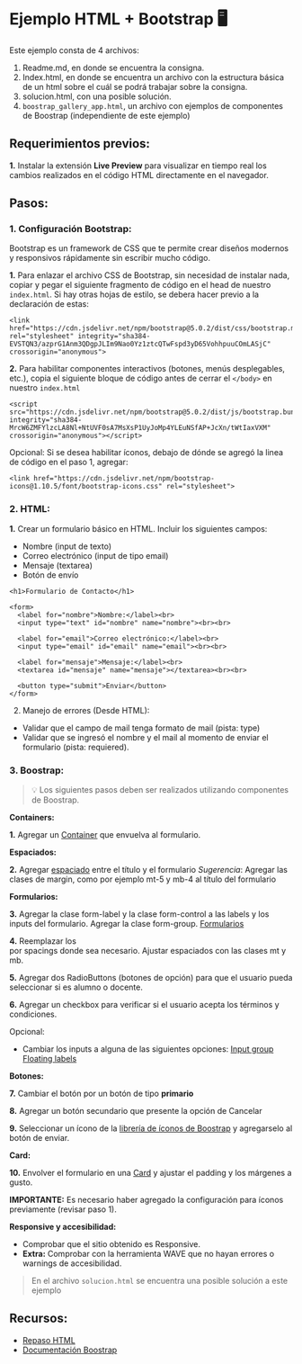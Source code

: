 # Ejemplo HTML + Bootstrap 🖥️

Este ejemplo consta de 4 archivos:

1. Readme.md, en donde se encuentra la consigna.
2. Index.html, en donde se encuentra un archivo con la estructura básica de un html sobre el cuál se podrá trabajar sobre la consigna.
3. solucion.html, con una posible solución.
4. `boostrap_gallery_app.html`, un archivo con ejemplos de componentes de Boostrap (independiente de este ejemplo)

## Requerimientos previos:
**1.** Instalar la extensión **Live Preview** para visualizar en tiempo real los cambios realizados en el código HTML directamente en el navegador.
 
## Pasos:

### 1. Configuración Bootstrap:
Bootstrap es un framework de CSS que te permite crear diseños modernos y responsivos rápidamente sin escribir mucho código.

**1.** Para enlazar el archivo CSS de Bootstrap, sin necesidad de instalar nada, copiar y pegar el siguiente fragmento de código en el head de nuestro `index.html`. Si hay otras hojas de estilo, se debera hacer previo a la declaración de estas:

``` 
<link href="https://cdn.jsdelivr.net/npm/bootstrap@5.0.2/dist/css/bootstrap.min.css" rel="stylesheet" integrity="sha384-EVSTQN3/azprG1Anm3QDgpJLIm9Nao0Yz1ztcQTwFspd3yD65VohhpuuCOmLASjC" crossorigin="anonymous"> 
```
**2.** Para habilitar componentes interactivos (botones, menús desplegables, etc.), copia el siguiente bloque de código antes de cerrar el `</body>` en nuestro `index.html`
```
<script src="https://cdn.jsdelivr.net/npm/bootstrap@5.0.2/dist/js/bootstrap.bundle.min.js" integrity="sha384-MrcW6ZMFYlzcLA8Nl+NtUVF0sA7MsXsP1UyJoMp4YLEuNSfAP+JcXn/tWtIaxVXM" crossorigin="anonymous"></script>
```

Opcional: Si se desea habilitar íconos, debajo de dónde se agregó la linea de código en el paso 1, agregar:
```
<link href="https://cdn.jsdelivr.net/npm/bootstrap-icons@1.10.5/font/bootstrap-icons.css" rel="stylesheet">
```

### 2. HTML:

**1.** Crear un formulario básico en HTML.
Incluir los siguientes campos:
- Nombre (input de texto)
- Correo electrónico (input de tipo email)
- Mensaje (textarea)
- Botón de envío
  
```
<h1>Formulario de Contacto</h1>

<form>
  <label for="nombre">Nombre:</label><br>
  <input type="text" id="nombre" name="nombre"><br><br>

  <label for="email">Correo electrónico:</label><br>
  <input type="email" id="email" name="email"><br><br>

  <label for="mensaje">Mensaje:</label><br>
  <textarea id="mensaje" name="mensaje"></textarea><br><br>

  <button type="submit">Enviar</button>
</form>
```

2. Manejo de errores (Desde HTML):
- Validar que el campo de mail tenga formato de mail (pista: type)
- Validar que se ingresó el nombre y el mail al momento de enviar el formulario (pista: requiered).

### 3. Boostrap:
> 💡 Los siguientes pasos deben ser realizados utilizando componentes de Boostrap.

**Containers:**

**1.** Agregar un [Container](https://getbootstrap.com/docs/5.0/layout/containers/) que envuelva al formulario. 

**Espaciados:**

**2.** Agregar [espaciado](https://getbootstrap.com/docs/5.0/utilities/spacing/) entre el título y el formulario
    *Sugerencia*: Agregar las clases de margin, como por ejemplo mt-5 y mb-4 al título del formulario
    
**Formularios:**

**3.** Agregar la clase form-label y la clase form-control a las labels y los inputs del formulario. Agregar la clase form-group. [Formularios](https://getbootstrap.com/docs/4.0/components/forms/)

**4.** Reemplazar los <br> por spacings donde sea necesario. Ajustar espaciados con las clases mt y mb.

**5.** Agregar dos RadioButtons (botones de opción) para que el usuario pueda seleccionar si es alumno o docente.

**6.** Agregar un checkbox para verificar si el usuario acepta los términos y condiciones.

Opcional:
- Cambiar los inputs a alguna de las siguientes opciones:
[Input group](https://getbootstrap.com/docs/4.0/components/input-group/)
[Floating labels](https://getbootstrap.com/docs/5.0/forms/floating-labels/)
 
**Botones:**

**7.** Cambiar el botón por un botón de tipo **primario**

**8.** Agregar un botón secundario que presente la opción de Cancelar

**9.** Seleccionar un ícono de la [librería de íconos de Boostrap](https://icons.getbootstrap.com/icons/) y agregarselo al botón de enviar.

**Card:**

**10.** Envolver el formulario en una [Card](https://getbootstrap.com/docs/5.3/components/card/) y ajustar el padding y los márgenes a gusto.

**IMPORTANTE:** Es necesario haber agregado la configuración para íconos previamente (revisar paso 1).


  
**Responsive y accesibilidad:**
- Comprobar que el sitio obtenido es Responsive.
- **Extra:** Comprobar con la herramienta WAVE que no hayan errores o warnings de accesibilidad.
  
> En el archivo `solucion.html` se encuentra una posible solución a este ejemplo

## Recursos:
- [Repaso HTML](https://www.w3schools.com/html/html_intro.asp)
- [Documentación Boostrap](https://getbootstrap.com/docs/5.0/getting-started/introduction/)
